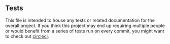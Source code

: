 ## Tests
This file is intended to house any tests or related documentation for the overall project. If you think this project may end up 
requiring multiple people or would benefit from a series of tests run on every commit, you might want to check out [circleci](https://circleci.com/docs/).

